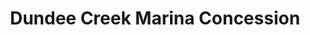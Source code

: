 ---
title: "Dundee Creek Marina Concession"
url: /middle-river/dundee-creek-marina-concession/
shop: convenience
---